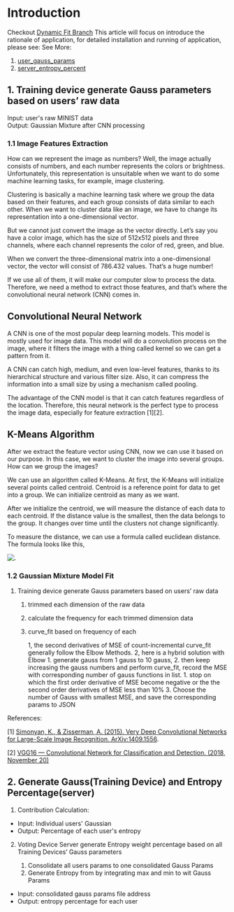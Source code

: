 # Introduction

Checkout [Dynamic Fit Branch](https://github.com/SheldonHH/KL_Divergence/tree/dynamic)
This article will focus on introduce the rationale of application, for detailed installation and running of application, please see:
See More:

1. [user_gauss_params](user_gauss_params/README.md)
2. [server_entropy_percent](server_entropy_percent/README.md)

## 1. Training device generate Gauss parameters based on users’ raw data

Input: user's raw MINIST data  
Output: Gaussian Mixture after CNN processing

### 1.1 Image Features Extraction

How can we represent the image as numbers? Well, the image actually consists of numbers, and each number represents the colors or brightness. Unfortunately, this representation is unsuitable when we want to do some machine learning tasks, for example, image clustering.

Clustering is basically a machine learning task where we group the data based on their features, and each group consists of data similar to each other. When we want to cluster data like an image, we have to change its representation into a one-dimensional vector.

But we cannot just convert the image as the vector directly. Let’s say you have a color image, which has the size of 512x512 pixels and three channels, where each channel represents the color of red, green, and blue.

When we convert the three-dimensional matrix into a one-dimensional vector, the vector will consist of 786.432 values. That’s a huge number!

If we use all of them, it will make our computer slow to process the data. Therefore, we need a method to extract those features, and that’s where the convolutional neural network (CNN) comes in.

## Convolutional Neural Network

A CNN is one of the most popular deep learning models. This model is mostly used for image data. This model will do a convolution process on the image, where it filters the image with a thing called kernel so we can get a pattern from it.

A CNN can catch high, medium, and even low-level features, thanks to its hierarchical structure and various filter size. Also, it can compress the information into a small size by using a mechanism called pooling.

The advantage of the CNN model is that it can catch features regardless of the location. Therefore, this neural network is the perfect type to process the image data, especially for feature extraction [1][2].

## K-Means Algorithm

After we extract the feature vector using CNN, now we can use it based on our purpose. In this case, we want to cluster the image into several groups. How can we group the images?

We can use an algorithm called K-Means. At first, the K-Means will initialize several points called centroid. Centroid is a reference point for data to get into a group. We can initialize centroid as many as we want.

After we initialize the centroid, we will measure the distance of each data to each centroid. If the distance value is the smallest, then the data belongs to the group. It changes over time until the clusters not change significantly.

To measure the distance, we can use a formula called euclidean distance. The formula looks like this,

![.](https://miro.medium.com/max/548/1*n9hOsxqF9Yc0mQstKpQ6DQ.png)

### 1.2 Gaussian Mixture Model Fit

1. Training device generate Gauss parameters based on users’ raw data
    1. trimmed each dimension of the raw data
    2. calculate the frequency for each trimmed dimension data
    3. curve_fit based on frequency of each

        1, the second derivatives of MSE of count-incremental curve_fit generally follow the Elbow Methods.
        2, here is a hybrid solution with Elbow
            1. generate gauss from 1 gauss to 10 gauss,
            2. then keep increasing the gauss numbers and perform curve_fit, record the MSE with corresponding number of gauss functions in list.
                1. stop on which the first order derivative of MSE become negative or the the second order derivatives of MSE less than 10%
            3. Choose the number of Gauss with smallest MSE, and save the corresponding params to JSON

References:

[1] [Simonyan, K., & Zisserman, A. (2015). Very Deep Convolutional Networks for Large-Scale Image Recognition. ArXiv:1409.1556](http://arxiv.org/abs/1409.1556).

[2] [VGG16 — Convolutional Network for Classification and Detection. (2018, November 20)](https://neurohive.io/en/popular-networks/vgg16/)

## 2. Generate Gauss(Training Device) and Entropy Percentage(server)

1. Contribution Calculation:

- Input: Individual users' Gaussian
- Output: Percentage of each user's entropy

2. Voting Device Server generate Entropy weight percentage based on all Training Devices’ Gauss parameters

    1. Consolidate all users params to one consolidated Gauss Params
    2. Generate Entropy from by integrating max and min to wit Gauss Params

- Input: consolidated gauss params file address
- Output: entropy percentage for each user
